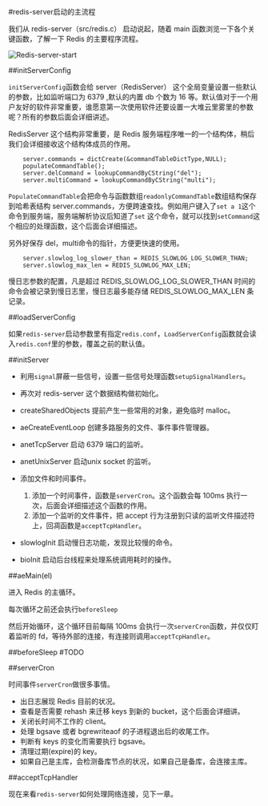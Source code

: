 #redis-server启动的主流程

我们从 redis-server（src/redis.c） 启动说起，随着 main 函数浏览一下各个关键函数，了解一下 Redis 的主要程序流程。

![Redis-server-start](https://raw.github.com/redisbook/book/master/image/redis_server.png)


##initServerConfig

``initServerConfig``函数会给 server（RedisServer） 这个全局变量设置一些默认的参数，比如监听端口为 6379 ,默认的内置 db 个数为 16 等。默认值对于一个用户友好的软件非常重要，谁愿意第一次使用软件还要设置一大堆云里雾里的参数呢？所有的参数后面会详细讲述。

RedisServer 这个结构非常重要，是 Redis 服务端程序唯一的一个结构体，稍后我们会详细接收这个结构体成员的作用。

        server.commands = dictCreate(&commandTableDictType,NULL);
        populateCommandTable();                     
        server.delCommand = lookupCommandByCString("del");
        server.multiCommand = lookupCommandByCString("multi");

``PopulateCommandTable``会把命令与函数数组``readonlyCommandTable``数组结构保存到哈希表结构 server.commands，方便跨速查找。例如用户键入了``set a 1``这个命令到服务端，服务端解析协议后知道了``set`` 这个命令，就可以找到``setCommand``这个相应的处理函数，这个后面会详细描述。

另外好保存 del，multi命令的指针，方便更快速的使用。

        server.slowlog_log_slower_than = REDIS_SLOWLOG_LOG_SLOWER_THAN;
        server.slowlog_max_len = REDIS_SLOWLOG_MAX_LEN;

慢日志参数的配置，凡是超过 REDIS_SLOWLOG_LOG_SLOWER_THAN 时间的命令会被记录到慢日志里，慢日志最多能存储 REDIS_SLOWLOG_MAX_LEN 条记录。


##loadServerConfig

如果``redis-server``启动参数里有指定``redis.conf``，``LoadServerConfig``函数就会读入``redis.conf``里的参数，覆盖之前的默认值。


##initServer

 * 利用``signal``屏蔽一些信号，设置一些信号处理函数``setupSignalHandlers``。

 * 再次对 redis-server 这个数据结构做初始化。

 * createSharedObjects
    提前产生一些常用的对象，避免临时 malloc。

 * aeCreateEventLoop 创建多路服务的文件、事件事件管理器。

 * anetTcpServer 启动 6379 端口的监听。

 * anetUnixServer 启动unix socket 的监听。

 * 添加文件和时间事件。
	1. 添加一个时间事件，函数是``serverCron``。这个函数会每 100ms 执行一次，后面会详细描述这个函数的作用。
    2. 添加一个监听的文件事件，把 accept 行为注册到只读的监听文件描述符上，回凋函数是``acceptTcpHandler``。

 * slowlogInit 启动慢日志功能，发现比较慢的命令。

 * bioInit 启动后台线程来处理系统调用耗时的操作。


##aeMain(el)

进入 Redis 的主循环。

每次循环之前还会执行``beforeSleep``

然后开始循环，这个循环目前每隔 100ms 会执行一次``serverCron``函数，并仅仅盯着监听的 fd，等待外部的连接，有连接则调用``acceptTcpHandler``。


##beforeSleep
    #TODO

##serverCron

时间事件``serverCron``做很多事情。

 * 出日志展现 Redis 目前的状况。
 * 查看是否需要 rehash 来迁移 keys 到新的 bucket，这个后面会详细讲。
 * 关闭长时间不工作的 client。
 * 处理 bgsave 或者 bgrewriteaof 的子进程退出后的收尾工作。
 * 判断有 keys 的变化而需要执行 bgsave。
 * 清理过期(expire)的 key。
 * 如果自己是主库，会检测备库节点的状况，如果自己是备库，会连接主库。


##acceptTcpHandler

现在来看``redis-server``如何处理网络连接，见下一章。
